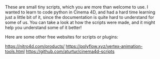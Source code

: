 These are small tiny scripts, which you are more than welcome to use.
I wanted to learn to code python in Cinema 4D, and had a hard time learning just a little bit of it, since the documentation is quite hard to understand for some of us.
You can take a look at how the scripts were made, and it might help you understand some of it better!



Here are some other free websites for scripts or plugins:

https://nitro4d.com/products/
https://polyflow.xyz/vertex-animation-tools.html
https://github.com/aturtur/cinema4d-scripts
